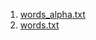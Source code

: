 1. [words_alpha.txt](https://github.com/dwyl/english-words/tree/master)
2. [words.txt](https://boardgames.stackexchange.com/questions/38366/latest-collins-scrabble-words-list-in-text-file)